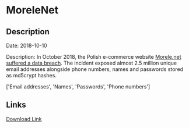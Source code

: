 # MoreleNet

## Description

Date: 2018-10-10

Description:
In October 2018, the Polish e-commerce website <a href="https://niebezpiecznik.pl/post/morele-potwierdza-ze-wykradziono-dane-klientow/" target="_blank" rel="noopener">Morele.net suffered a data breach</a>. The incident exposed almost 2.5 million unique email addresses alongside phone numbers, names and passwords stored as md5crypt hashes.


['Email addresses', 'Names', 'Passwords', 'Phone numbers']

## Links

[Download Link](https://link-to.net/1229997/143.7561073053486/dynamic/?r=aHR0cHM6Ly93d3cubWVkaWFmaXJlLmNvbS92aWV3LzFuMzhZbU16dW5lcHVBVy9tb3JlbGUubmV0L2ZpbGU=)